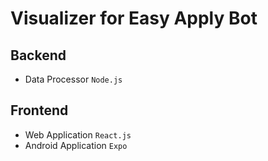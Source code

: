 # Visualizer for Easy Apply Bot
 
## Backend
- Data Processor `Node.js`

## Frontend
- Web Application `React.js`
- Android Application `Expo`
